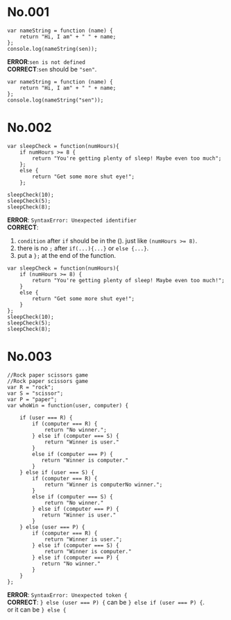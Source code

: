 # No.001
```
var nameString = function (name) {
	return "Hi, I am" + " " + name;
};
console.log(nameString(sen));
```
**ERROR**:`sen is not defined`  
**CORRECT**:`sen` should be `"sen"`.
```
var nameString = function (name) {
	return "Hi, I am" + " " + name;
};
console.log(nameString("sen"));
```

# No.002
```
var sleepCheck = function(numHours){
    if numHours >= 8 {
        return "You're getting plenty of sleep! Maybe even too much";
    };
    else {
        return "Get some more shut eye!";
    };

sleepCheck(10);
sleepCheck(5);
sleepCheck(8);
```
**ERROR**: `SyntaxError: Unexpected identifier`  
**CORRECT**:  
1. `condition` after `if` should be in the (). just like `(numHours >= 8)`.  
2. there is no `;` after `if(...){...}` or `else {...}`.  
3. put a `};` at the end of the function.  
```
var sleepCheck = function(numHours){
    if (numHours >= 8) {
        return "You're getting plenty of sleep! Maybe even too much!";
    }
    else {
        return "Get some more shut eye!";
    }
};   
sleepCheck(10);
sleepCheck(5);
sleepCheck(8);
```   

# No.003
```
//Rock paper scissors game
//Rock paper scissors game
var R = "rock";
var S = "scissor";
var P = "paper";
var whoWin = function(user, computer) {

    if (user === R) {
        if (computer === R) {
            return "No winner.";
        } else if (computer === S) {
            return "Winner is user."
        }
        else if (computer === P) {
           return "Winner is computer."
        }
    } else if (user === S) {
        if (computer === R) {
            return "Winner is computerNo winner.";
        }
        else if (computer === S) {
            return "No winner."
        } else if (computer === P) {
           return "Winner is user."
        }
    } else (user === P) {
        if (computer === R) {
            return "Winner is user.";
        } else if (computer === S) {
            return "Winner is computer."
        } else if (computer === P) {
           return "No winner."
        }
    }
};
```
**ERROR**: `SyntaxError: Unexpected token {`  
**CORRECT**: `} else (user === P) {` can be `} else if (user === P) {`.  
	or it can be `} else {`
